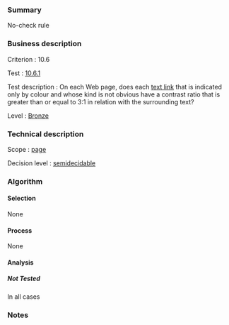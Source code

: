 ### Summary

No-check rule

### Business description

Criterion : 10.6

Test :
[10.6.1](http://www.accessiweb.org/index.php/accessiweb-22-english-version.html#test-10-6-1)

Test description : On each Web page, does each [text
link](http://www.braillenet.org/accessibilite/referentiel-aw21-en/glossaire.php#mLienTexte)
that is indicated only by colour and whose kind is not obvious have a
contrast ratio that is greater than or equal to 3:1 in relation with the
surrounding text?

Level : [Bronze](/en/category/rules-design/accessiweb-11/level/bronze)

### Technical description

Scope : [page](/en/category/rules-design/accessiweb-11/scope/page)

Decision level :
[semidecidable](/en/category/rules-design/accessiweb-11/decision-level/semidecidable)

### Algorithm

#### Selection

None

#### Process

None

#### Analysis

##### Not Tested

In all cases

### Notes


